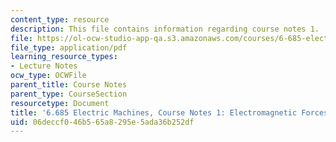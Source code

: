 ```yaml
---
content_type: resource
description: This file contains information regarding course notes 1.
file: https://ol-ocw-studio-app-qa.s3.amazonaws.com/courses/6-685-electric-machines-fall-2013/06deccf046b565a8295e5ada36b252df_MIT6_685F13_chapter1.pdf
file_type: application/pdf
learning_resource_types:
- Lecture Notes
ocw_type: OCWFile
parent_title: Course Notes
parent_type: CourseSection
resourcetype: Document
title: '6.685 Electric Machines, Course Notes 1: Electromagnetic Forces'
uid: 06deccf0-46b5-65a8-295e-5ada36b252df
---
```

